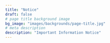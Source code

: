 ```yaml
---
title: "Notice"
draft: false
# page title background image
bg_image: "images/backgrounds/page-title.jpg"
# meta description
description: "Important Information Notice"
---
```

